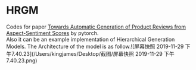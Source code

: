 # HRGM
Codes for paper [Towards Automatic Generation of Product Reviews from Aspect-Sentiment Scores](https://www.aclweb.org/anthology/W17-3526.pdf) by pytorch.    
Also it can be an example implementation of Hierarchical Generation Models. The Architecture of the model is as follow.![屏幕快照 2019-11-29 下午7.40.23](/Users/kingjames/Desktop/截图/屏幕快照 2019-11-29 下午7.40.23.png)